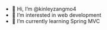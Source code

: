 - 👋 Hi, I’m @kinleyzangmo4
- 👀 I’m interested in web development
- 🌱 I’m currently learning Spring MVC


<!---
kinleyzangmo4/kinleyzangmo4 is a ✨ special ✨ repository because its `README.md` (this file) appears on your GitHub profile.
You can click the Preview link to take a look at your changes.
--->
